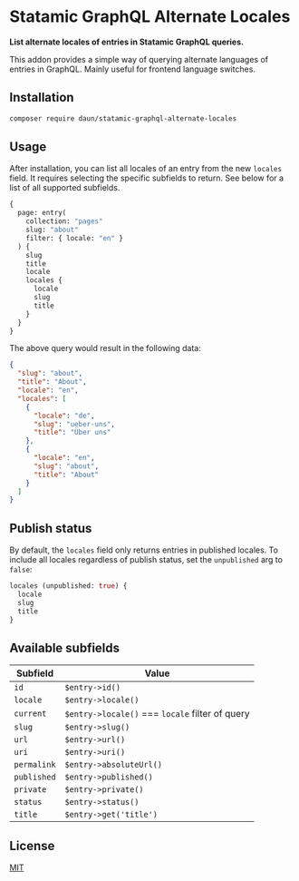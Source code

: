 # Statamic GraphQL Alternate Locales

**List alternate locales of entries in Statamic GraphQL queries.**

This addon provides a simple way of querying alternate languages of entries in GraphQL. Mainly
useful for frontend language switches.

## Installation

```sh
composer require daun/statamic-graphql-alternate-locales
```

## Usage

After installation, you can list all locales of an entry from the new `locales` field. It requires
selecting the specific subfields to return. See below for a list of all supported subfields.

```graphql
{
  page: entry(
    collection: "pages"
    slug: "about"
    filter: { locale: "en" }
  ) {
    slug
    title
    locale
    locales {
      locale
      slug
      title
    }
  }
}
```

The above query would result in the following data:

```json
{
  "slug": "about",
  "title": "About",
  "locale": "en",
  "locales": [
    {
      "locale": "de",
      "slug": "ueber-uns",
      "title": "Über uns"
    },
    {
      "locale": "en",
      "slug": "about",
      "title": "About"
    }
  ]
}
```

## Publish status

By default, the `locales` field only returns entries in published locales. To include all locales
regardless of publish status, set the `unpublished` arg to `false`:

```graphql
locales (unpublished: true) {
  locale
  slug
  title
}
```

## Available subfields

| Subfield      | Value      |
|---------------|---------------|
| `id` | `$entry->id()` |
| `locale` | `$entry->locale()` |
| `current` | `$entry->locale()` === `locale` filter of query |
| `slug` | `$entry->slug()` |
| `url` | `$entry->url()` |
| `uri` | `$entry->uri()` |
| `permalink` | `$entry->absoluteUrl()` |
| `published` | `$entry->published()` |
| `private` | `$entry->private()` |
| `status` | `$entry->status()` |
| `title` | `$entry->get('title')` |

## License

[MIT](https://opensource.org/licenses/MIT)
